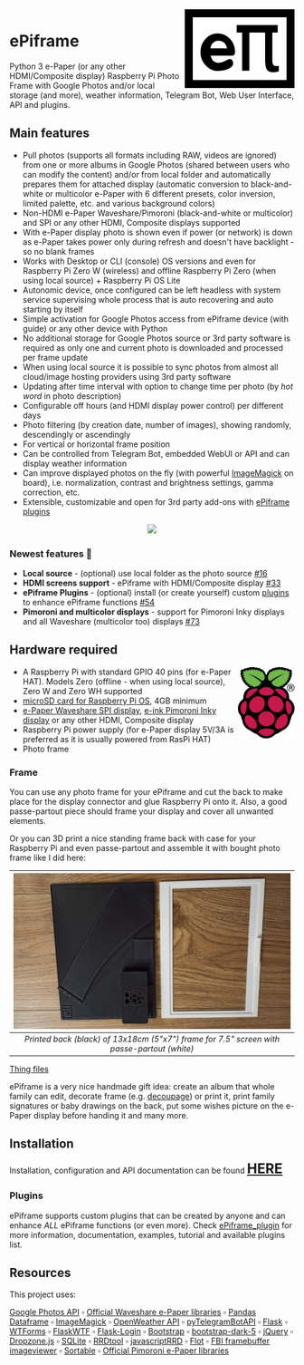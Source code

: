 <img align="right" src="https://github.com/MikeGawi/ePiframe/blob/master/docs/assets/logo.png">

# ePiframe

Python 3 e-Paper (or any other HDMI/Composite display) Raspberry Pi Photo Frame with Google Photos and/or local storage (and more), weather information, Telegram Bot, Web User Interface, API and plugins.

## Main features

* Pull photos (supports all formats including RAW, videos are ignored) from one or more albums in Google Photos (shared between users who can modify the content) and/or from local folder and automatically prepares them for attached display (automatic conversion to black-and-white or multicolor e-Paper with 6 different presets, color inversion, limited palette, etc. and various background colors)
* Non-HDMI e-Paper Waveshare/Pimoroni (black-and-white or multicolor) and SPI or any other HDMI, Composite displays supported
* With e-Paper display photo is shown even if power (or network) is down as e-Paper takes power only during refresh and doesn't have backlight - so no blank frames
* Works with Desktop or CLI (console) OS versions and even for Raspberry Pi Zero W (wireless) and offline Raspberry Pi Zero (when using local source) + Raspberry Pi OS Lite
* Autonomic device, once configured can be left headless with system service supervising whole process that is auto recovering and auto starting by itself
* Simple activation for Google Photos access from ePiframe device (with guide) or any other device with Python
* No additional storage for Google Photos source or 3rd party software is required as only one and current photo is downloaded and processed per frame update
* When using local source it is possible to sync photos from almost all cloud/image hosting providers using 3rd party software
* Updating after time interval with option to change time per photo (by *hot word* in photo description)
* Configurable off hours (and HDMI display power control) per different days
* Photo filtering (by creation date, number of images), showing randomly, descendingly or ascendingly
* For vertical or horizontal frame position
* Can be controlled from Telegram Bot, embedded WebUI or API and can display weather information
* Can improve displayed photos on the fly (with powerful [ImageMagick](https://imagemagick.org/) on board), i.e. normalization, contrast and brightness settings, gamma correction, etc.
* Extensible, customizable and open for 3rd party add-ons with [ePiframe plugins](#plugins)

<p align="center">
	<img src ="https://github.com/MikeGawi/ePiframe/blob/master/docs/assets/frame.gif">
</p>

### Newest features 🎉

* **Local source** - (optional) use local folder as the photo source [#16](https://github.com/MikeGawi/ePiframe/issues/16)
* **HDMI screens support** - ePiframe with HDMI/Composite display [#33](https://github.com/MikeGawi/ePiframe/issues/33)
* **ePiframe Plugins** - (optional) install (or create yourself) custom [plugins](#plugins) to enhance ePiframe functions [#54](https://github.com/MikeGawi/ePiframe/issues/54)
* **Pimoroni and multicolor displays** - support for Pimoroni Inky displays and all Waveshare (multicolor too) displays [#73](https://github.com/MikeGawi/ePiframe/issues/73)

## Hardware required

<a href="http://www.raspberrypi.org"><img width="100" align="right" src="https://github.com/MikeGawi/ePiframe/blob/master/docs/assets/RPi-Logo.png"></a>

* A Raspberry Pi with standard GPIO 40 pins (for e-Paper HAT). Models Zero (offline - when using local source), Zero W and Zero WH supported
* [microSD card for Raspberry Pi OS](https://www.raspberrypi.com/documentation/computers/getting-started.html#sd-cards), 4GB minimum
* [e-Paper Waveshare SPI display](https://www.waveshare.com/product/raspberry-pi/displays/e-paper.htm), [e-ink Pimoroni Inky display](https://shop.pimoroni.com/search?q=inky&product_type=Raspberry%20Pi%20Addon) or any other HDMI, Composite display
* Raspberry Pi power supply (for e-Paper display 5V/3A is preferred as it is usually powered from RasPi HAT)
* Photo frame

### Frame

You can use any photo frame for your ePiframe and cut the back to make place for the display connector and glue Raspberry Pi onto it. Also, a good passe-partout piece should frame your display and cover all unwanted elements. 

Or you can 3D print a nice standing frame back with case for your Raspberry Pi and even passe-partout and assemble it with bought photo frame like I did here:

<div align="center">

|<img src="https://github.com/MikeGawi/ePiframe/blob/master/docs/assets/frame1.jpg" width="500"/>| 
|:--:| 
|*Printed back (black) of 13x18cm (5"x7") frame for 7.5" screen with passe-partout (white)*|

</div>

[Thing files](https://www.thingiverse.com/thing:4727060)

ePiframe is a very nice handmade gift idea: create an album that whole family can edit, decorate frame (e.g. [decoupage](https://en.wikipedia.org/wiki/Decoupage)) or print it, print family signatures or baby drawings on the back, put some wishes picture on the e-Paper display before handing it and many more. 

## Installation

Installation, configuration and API documentation can be found <font size="+2"><b>[HERE](https://github.com/MikeGawi/ePiframe/blob/master/INSTALL.md)</b></font>

### Plugins

ePiframe supports custom plugins that can be created by anyone and can enhance *ALL* ePiframe functions (or even more). Check [ePiframe_plugin](https://github.com/MikeGawi/ePiframe_plugin) for more information, documentation, examples, tutorial and available plugins list.

## Resources
	
This project uses:

[Google Photos API](https://developers.google.com/photos/library/guides/overview) :white_small_square: [Official Waveshare e-Paper libraries](https://github.com/waveshare/e-Paper) :white_small_square: [Pandas Dataframe](https://pandas.pydata.org/) :white_small_square: [ImageMagick](https://imagemagick.org/) :white_small_square: [OpenWeather API](https://openweathermap.org/api) :white_small_square: [pyTelegramBotAPI](https://github.com/eternnoir/pyTelegramBotAPI) :white_small_square: [Flask](https://flask.palletsprojects.com/) :white_small_square: [WTForms](https://wtforms.readthedocs.io/) :white_small_square: [FlaskWTF](https://flask-wtf.readthedocs.io/) :white_small_square: [Flask-Login](https://flask-login.readthedocs.io/) :white_small_square: [Bootstrap](https://getbootstrap.com/) :white_small_square: [bootstrap-dark-5](https://vinorodrigues.github.io/bootstrap-dark-5/) :white_small_square: [jQuery](https://jquery.com/) :white_small_square: [Dropzone.js](https://www.dropzone.dev/js/) :white_small_square: [SQLite](https://www.sqlite.org) :white_small_square: [RRDtool](https://oss.oetiker.ch/rrdtool/) :white_small_square: [javascriptRRD](http://javascriptrrd.sourceforge.net/) :white_small_square: [Flot](http://www.flotcharts.org/) :white_small_square: [FBI framebuffer imageviewer](https://github.com/kraxel/fbida) :white_small_square: [Sortable](https://github.com/SortableJS/Sortable)  :white_small_square: [Official Pimoroni e-Paper libraries](https://github.com/pimoroni/inky)
